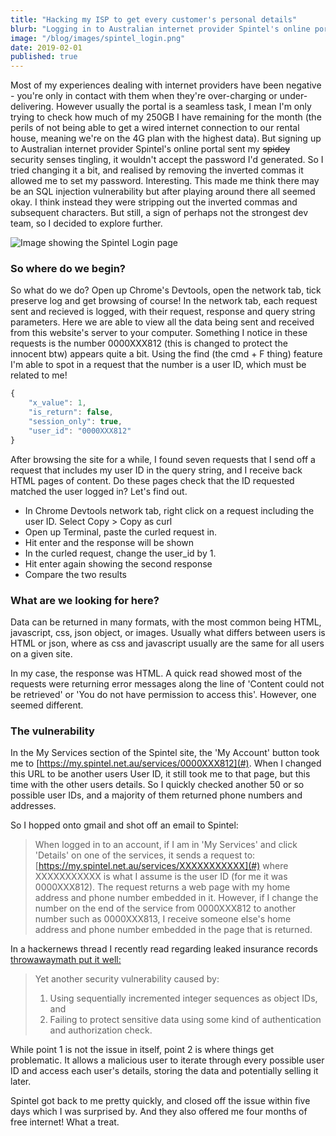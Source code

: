 ```yaml
---
title: "Hacking my ISP to get every customer's personal details"
blurb: "Logging in to Australian internet provider Spintel's online portal sent my security senses tingling... there's bound to be a security hole here."
image: "/blog/images/spintel_login.png"
date: 2019-02-01
published: true
---
```


Most of my experiences dealing with internet providers have been negative - you're only in contact with them when they're over-charging or under-delivering. However usually the portal is a seamless task, I mean I'm only trying to check how much of my 250GB I have remaining for the month (the perils of not being able to get a wired internet connection to our rental house, meaning we're on the 4G plan with the highest data). But signing up to Australian internet provider Spintel's online portal sent my ~~spidey~~ security senses tingling, it wouldn't accept the password I'd generated. So I tried changing it a bit, and realised by removing the inverted commas it allowed me to set my password. Interesting. This made me think there may be an SQL injection vulnerability but after playing around there all seemed okay. I think instead they were stripping out the inverted commas and subsequent characters. But still, a sign of perhaps not the strongest dev team, so I decided to explore further.

![Image showing the Spintel Login page](../images/spintel_login.png "Spintel Login page")

### So where do we begin?

So what do we do? Open up Chrome's Devtools, open the network tab, tick preserve log and get browsing of course! In the network tab, each request sent and recieved is logged, with their request, response and query string parameters. Here we are able to view all the data being sent and received from this website's server to your computer. Something I notice in these requests is the number 0000XXX812 (this is changed to protect the innocent btw) appears quite a bit. Using the find (the cmd + F thing) feature I'm able to spot in a request that the number is a user ID, which must be related to me!

```js
{
    "x_value": 1,
    "is_return": false,
    "session_only": true,
    "user_id": "0000XXX812"
}
```

After browsing the site for a while, I found seven requests that I send off a request that includes my user ID in the query string, and I receive back HTML pages of content. Do these pages check that the ID requested matched the user logged in? Let's find out.

- In Chrome Devtools network tab, right click on a request including the user ID. Select Copy > Copy as curl
- Open up Terminal, paste the curled request in.
- Hit enter and the response will be shown
- In the curled request, change the user_id by 1. 
- Hit enter again showing the second response
- Compare the two results

### What are we looking for here? 

Data can be returned in many formats, with the most common being HTML, javascript, css, json object, or images. Usually what differs between users is HTML or json, where as css and javascript usually are the same for all users on a given site. 

In my case, the response was HTML. A quick read showed most of the requests were returning error messages along the line of 'Content could not be retrieved' or 'You do not have permission to access this'. However, one seemed different.

### The vulnerability

In the My Services section of the Spintel site, the 'My Account' button took me to [https://my.spintel.net.au/services/0000XXX812](#). When I changed this URL to be another users User ID, it still took me to that page, but this time with the other users details. So I quickly checked another 50 or so possible user IDs, and a majority of them returned phone numbers and addresses.


So I hopped onto gmail and shot off an email to Spintel:
> When logged in to an account, if I am in 'My Services' and click 'Details' on one of the services, it sends a request to: [https://my.spintel.net.au/services/XXXXXXXXXXX](#) where XXXXXXXXXXX is what I assume is the user ID (for me it was 0000XXX812). The request returns a web page with my home address and phone number embedded in it. However, if I change the number on the end of the service from 0000XXX812 to another number such as 0000XXX813, I receive someone else's home address and phone number embedded in the page that is returned.

In a hackernews thread I recently read regarding leaked insurance records [throwawaymath put it well:](https://news.ycombinator.com/item?id=20005674)

> Yet another security vulnerability caused by:
> 1. Using sequentially incremented integer sequences as object IDs, and
> 2. Failing to protect sensitive data using some kind of authentication and authorization check.

While point 1 is not the issue in itself, point 2 is where things get problematic. It allows a malicious user to iterate through every possible user ID and access each user's details, storing the data and potentially selling it later. 

Spintel got back to me pretty quickly, and closed off the issue within five days which I was surprised by. And they also offered me four months of free internet! What a treat.




